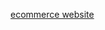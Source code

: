 [ecommerce website](https://www.figma.com/file/5DiyAeh5FoTyunjOGh8Io0/ecommerce-website?type=design&node-id=0-1&mode=design&t=XbK5tzhmZSo46Wvt-0)
